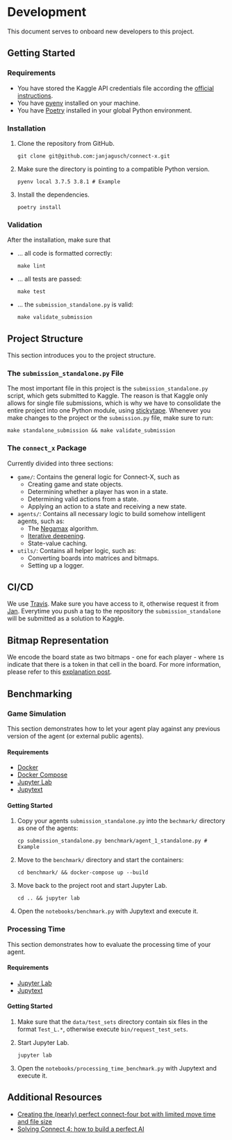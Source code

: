 # Development

This document serves to onboard new developers to this project.

## Getting Started

### Requirements

* You have stored the Kaggle API credentials file according the [official instructions](https://github.com/Kaggle/kaggle-api#api-credentials).
* You have [pyenv](https://github.com/pyenv/pyenv) installed on your machine.
* You have [Poetry](https://github.com/python-poetry/poetry) installed in your global Python environment.

### Installation

1. Clone the repository from GitHub.

    ```shell
    git clone git@github.com:janjagusch/connect-x.git
    ```

1. Make sure the directory is pointing to a compatible Python version.
    ```shell
    pyenv local 3.7.5 3.8.1 # Example
    ```

1. Install the dependencies.

    ```shell
    poetry install
    ```

### Validation

After the installation, make sure that

* ... all code is formatted correctly:
    ```shell
    make lint
    ```

* ... all tests are passed:
    ```shell
    make test
    ```

* ... the `submission_standalone.py` is valid:
    ```shell
    make validate_submission
    ```

## Project Structure

This section introduces you to the project structure.

### The `submission_standalone.py` File

The most important file in this project is the `submission_standalone.py` script, which gets submitted to Kaggle. The reason is that Kaggle only allows for single file submissions, which is why we have to consolidate the entire project into one Python module, using [stickytape](https://github.com/mwilliamson/stickytape). Whenever you make changes to the project or the `submission.py` file, make sure to run:
    
```shell
make standalone_submission && make validate_submission
```

### The `connect_x` Package

Currently divided into three sections:

* `game/`: Contains the general logic for Connect-X, such as
    * Creating game and state objects.
    * Determining whether a player has won in a state.
    * Determining valid actions from a state.
    * Applying an action to a state and receiving a new state.
* `agents/`: Contains all necessary logic to build somehow intelligent agents, such as:
    * The [Negamax](https://en.wikipedia.org/wiki/Negamax) algorithm.
    * [Iterative deepening](https://en.wikipedia.org/wiki/Iterative_deepening_depth-first_search).
    * State-value caching.
* `utils/`: Contains all helper logic, such as:
    * Converting boards into matrices and bitmaps.
    * Setting up a logger.

## CI/CD

We use [Travis](https://travis-ci.com/github/janjagusch/connect-x). Make sure you have access to it, otherwise request it from [Jan](jan.jagusch@gmail.com). Everytime you push a tag to the repository the `submission_standalone` will be submitted as a solution to Kaggle.

## Bitmap Representation

We encode the board state as two bitmaps - one for each player - where `1`s indicate that there is a token in that cell in the board. For more information, please refer to this [explanation post](https://github.com/denkspuren/BitboardC4/blob/master/BitboardDesign.md).

## Benchmarking

### Game Simulation

This section demonstrates how to let your agent play against any previous version of the agent (or external public agents).

#### Requirements

* [Docker](https://docs.docker.com/install/linux/docker-ce/ubuntu/)
* [Docker Compose](https://docs.docker.com/compose/)
* [Jupyter Lab](https://jupyterlab.readthedocs.io/en/stable/getting_started/installation.html)
* [Jupytext](https://github.com/mwouts/jupytext)

#### Getting Started

1. Copy your agents `submission_standalone.py` into the `bechmark/` directory as one of the agents:

    ```shell
    cp submission_standalone.py benchmark/agent_1_standalone.py # Example
    ```

1. Move to the `benchmark/` directory and start the containers:

    ```shell
    cd benchmark/ && docker-compose up --build
    ```

1. Move back to the project root and start Jupyter Lab.

    ```shell
    cd .. && jupyter lab
    ```

1. Open the `notebooks/benchmark.py` with Jupytext and execute it.

### Processing Time

This section demonstrates how to evaluate the processing time of your agent.

#### Requirements

* [Jupyter Lab](https://jupyterlab.readthedocs.io/en/stable/getting_started/installation.html)
* [Jupytext](https://github.com/mwouts/jupytext)

#### Getting Started

1. Make sure that the `data/test_sets` directory contain six files in the format `Test_L.*`, otherwise execute `bin/request_test_sets`.

1. Start Jupyter Lab. 
    
    ```shell
    jupyter lab
    ```

1. Open the `notebooks/processing_time_benchmark.py` with Jupytext and execute it.

## Additional Resources

* [Creating the (nearly) perfect connect-four bot with limited move time and file size](https://towardsdatascience.com/creating-the-perfect-connect-four-ai-bot-c165115557b0)
* [Solving Connect 4: how to build a perfect AI](http://blog.gamesolver.org/)
